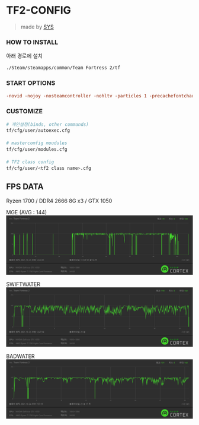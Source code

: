 # TF2-CONFIG

> made by [SYS](https://steamcommunity.com/profiles/76561198206033049/)



### HOW TO INSTALL

아래 경로에 설치

```bash
./Steam/steamapps/common/Team Fortress 2/tf
```

### START OPTIONS

```cfg
-novid -nojoy -nosteamcontroller -nohltv -particles 1 -precachefontchars -noquicktime
```

### CUSTOMIZE

```bash
# 개인설정(binds, other commands)
tf/cfg/user/autoexec.cfg

# mastercomfig moudules
tf/cfg/user/modules.cfg

# TF2 class config
tf/cfg/user/<tf2 class name>.cfg
```

## FPS DATA

Ryzen 1700 / DDR4 2666 8G x3 / GTX 1050  

MGE (AVG : 144)
![MGE](./imgs/FpsData_MGE.png)

SWIFTWATER
![SWIFTWATER](./imgs/FpsData_SWIFTWATER.png)

BADWATER
![BADWATER](./imgs/FpsData_BADWATER.png)
